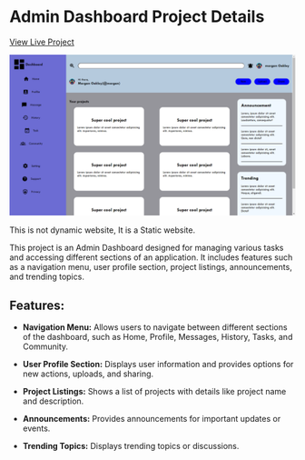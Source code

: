 # Admin Dashboard Project Details

[View Live Project](https://abhi6777.github.io/Admin_Dashboard/)

[![Preview](./images/readme.png)](https://abhi6777.github.io/Admin_Dashboard/)

This is not dynamic website, It is a Static website.

This project is an Admin Dashboard designed for managing various tasks and accessing different sections of an application. It includes features such as a navigation menu, user profile section, project listings, announcements, and trending topics.

## Features:

- **Navigation Menu:** Allows users to navigate between different sections of the dashboard, such as Home, Profile, Messages, History, Tasks, and Community.
  
- **User Profile Section:** Displays user information and provides options for new actions, uploads, and sharing.
  
- **Project Listings:** Shows a list of projects with details like project name and description.
  
- **Announcements:** Provides announcements for important updates or events.
  
- **Trending Topics:** Displays trending topics or discussions.